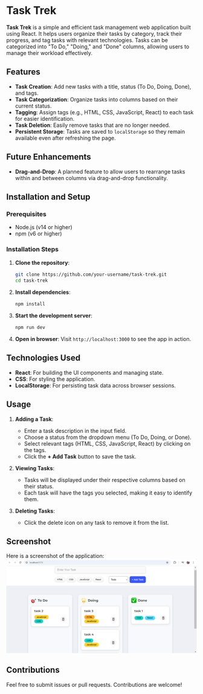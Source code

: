 # Task Trek

**Task Trek** is a simple and efficient task management web application built using React. It helps users organize their tasks by category, track their progress, and tag tasks with relevant technologies. Tasks can be categorized into "To Do," "Doing," and "Done" columns, allowing users to manage their workload effectively.

## Features
- **Task Creation**: Add new tasks with a title, status (To Do, Doing, Done), and tags.
- **Task Categorization**: Organize tasks into columns based on their current status.
- **Tagging**: Assign tags (e.g., HTML, CSS, JavaScript, React) to each task for easier identification.
- **Task Deletion**: Easily remove tasks that are no longer needed.
- **Persistent Storage**: Tasks are saved to `localStorage` so they remain available even after refreshing the page.

## Future Enhancements
- **Drag-and-Drop**: A planned feature to allow users to rearrange tasks within and between columns via drag-and-drop functionality.

## Installation and Setup

### Prerequisites
- Node.js (v14 or higher)
- npm (v6 or higher)

### Installation Steps
1. **Clone the repository**:
   ```bash
   git clone https://github.com/your-username/task-trek.git
   cd task-trek
   ```

2. **Install dependencies**:
   ```bash
   npm install
   ```

3. **Start the development server**:
   ```bash
   npm run dev
   ```

4. **Open in browser**:
   Visit `http://localhost:3000` to see the app in action.

## Technologies Used
- **React**: For building the UI components and managing state.
- **CSS**: For styling the application.
- **LocalStorage**: For persisting task data across browser sessions.

## Usage

1. **Adding a Task**:
   - Enter a task description in the input field.
   - Choose a status from the dropdown menu (To Do, Doing, or Done).
   - Select relevant tags (HTML, CSS, JavaScript, React) by clicking on the tags.
   - Click the **+ Add Task** button to save the task.

2. **Viewing Tasks**:
   - Tasks will be displayed under their respective columns based on their status.
   - Each task will have the tags you selected, making it easy to identify them.

3. **Deleting Tasks**:
   - Click the delete icon on any task to remove it from the list.
  
## Screenshot

Here is a screenshot of the application:
![Screenshot](src/assets/Screenshot.png)


## Contributions
Feel free to submit issues or pull requests. Contributions are welcome!
